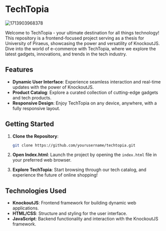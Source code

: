 # TechTopia

![1713903968378](https://github.com/AsiminaK/Techtopia/assets/61188081/b556b5f4-b8f4-4d22-baff-b92563397938)

Welcome to TechTopia - your ultimate destination for all things technology! This repository is a frontend-focused project serving as a thesis for University of Piraeus, showcasing the power and versatility of KnockoutJS. Dive into the world of e-commerce with TechTopia, where we explore the latest gadgets, innovations, and trends in the tech industry.

## Features
- **Dynamic User Interface**: Experience seamless interaction and real-time updates with the power of KnockoutJS.
- **Product Catalog**: Explore a curated collection of cutting-edge gadgets and tech products.
- **Responsive Design**: Enjoy TechTopia on any device, anywhere, with a fully responsive layout.

## Getting Started
1. **Clone the Repository**: 
   ```bash
   git clone https://github.com/yourusername/techtopia.git
   ```

2. **Open Index.html**: Launch the project by opening the `index.html` file in your preferred web browser.

3. **Explore TechTopia**: Start browsing through our tech catalog, and experience the future of online shopping!

## Technologies Used
- **KnockoutJS**: Frontend framework for building dynamic web applications.
- **HTML/CSS**: Structure and styling for the user interface.
- **JavaScript**: Backend functionality and interaction with the KnockoutJS framework.

